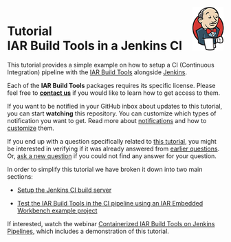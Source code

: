 <img align="right" src="docs/pictures/jenkins-logo.png" />

# Tutorial<br/>IAR Build Tools in a Jenkins CI


This tutorial provides a simple example on how to setup a CI (Continuous Integration) pipeline with the [IAR Build Tools][iar-bx-url] alongside [Jenkins](https://jenkins.io).

Each of the __IAR Build Tools__ packages requires its specific license. Please feel free to [__contact us__](https://iar.com/about/contact) if you would like to learn how to get access to them.

If you want to be notified in your GitHub inbox about updates to this tutorial, you can start __watching__ this repository. You can customize which types of notification you want to get. Read more about [notifications](https://docs.github.com/en/github/managing-subscriptions-and-notifications-on-github/setting-up-notifications/about-notifications) and how to [customize](https://docs.github.com/en/github/managing-subscriptions-and-notifications-on-github/setting-up-notifications/about-notifications#customizing-notifications-and-subscriptions) them.

If you end up with a question specifically related to [this tutorial](https://github.com/iarsystems/bx-jenkins-ci), you might be interested in verifying if it was already answered from [earlier questions][repo-old-issue-url]. Or, [ask a new question][repo-new-issue-url] if you could not find any answer for your question.


In order to simplify this tutorial we have broken it down into two main sections:

* [Setup the Jenkins CI build server](docs/setup.md)

* [Test the IAR Build Tools in the CI pipeline using an IAR Embedded Workbench example project](docs/example.md)

If interested, watch the webinar [Containerized IAR Build Tools on Jenkins Pipelines](https://register.gotowebinar.com/rt/3873431446331162379), which includes a demonstration of this tutorial.

<!-- links -->
[iar-bx-url]: https://www.iar.com/bx
[iar-mypages-url]: https://iar.com/mypages/

[iar-lms2-server-url]: http://links.iar.com/lms2-server
[fae-mail]: mailto:fae@iar.com?subject=Tell%20me%20more%20about%bx-jenkins-ci
[jenkins-url]: https://www.jenkins.io
[jenkins-docs-url]: https://jenkins.io/doc/book/installing/#debianubuntu
[bx-docker-url]: https://github.com/iarsystems/bx-docker

[repo-wiki-url]: https://github.com/IARSystems/bx-jenkins-ci/wiki
[repo-new-issue-url]: https://github.com/IARSystems/bx-jenkins-ci/issues/new
[repo-old-issue-url]: https://github.com/IARSystems/bx-jenkins-ci/issues?q=is%3Aissue+is%3Aopen%7Cclosed
